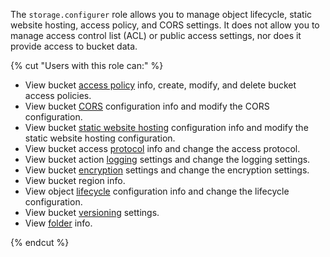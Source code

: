 The `storage.configurer` role allows you to manage object lifecycle, static website hosting, access policy, and CORS settings. It does not allow you to manage access control list (ACL) or public access settings, nor does it provide access to bucket data.

{% cut "Users with this role can:" %}

* View bucket [access policy](../../storage/concepts/policy.md) info, create, modify, and delete bucket access policies.
* View bucket [CORS](../../storage/concepts/cors.md) configuration info and modify the CORS configuration.
* View bucket [static website hosting](../../storage/concepts/hosting.md) configuration info and modify the static website hosting configuration.
* View bucket access [protocol](../../storage/concepts/bucket.md#bucket-https) info and change the access protocol.
* View bucket action [logging](../../storage/concepts/server-logs.md) settings and change the logging settings.
* View bucket [encryption](../../storage/concepts/encryption.md) settings and change the encryption settings.
* View bucket region info.
* View object [lifecycle](../../storage/concepts/lifecycles.md) configuration info and change the lifecycle configuration.
* View bucket [versioning](../../storage/concepts/versioning.md) settings.
* View [folder](../../resource-manager/concepts/resources-hierarchy.md#folder) info.

{% endcut %}
